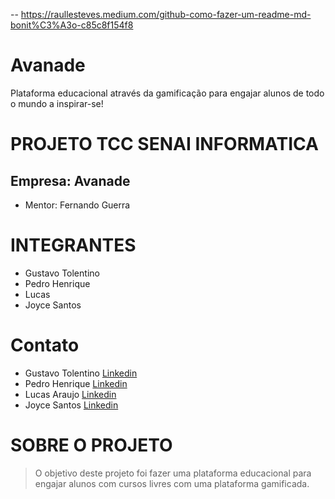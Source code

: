 -- https://raullesteves.medium.com/github-como-fazer-um-readme-md-bonit%C3%A3o-c85c8f154f8
# Avanade
Plataforma educacional através da gamificação para engajar alunos de todo o mundo a inspirar-se!

# PROJETO TCC SENAI INFORMATICA
## Empresa: Avanade 
* Mentor: Fernando Guerra

# INTEGRANTES
- Gustavo Tolentino
- Pedro Henrique
- Lucas
- Joyce Santos

# Contato
* Gustavo Tolentino [Linkedin](https://www.linkedin.com/in/gustavo-tolentino-62529b1b6/)
* Pedro Henrique [Linkedin](https://www.linkedin.com/in/pedro-henrique-brito-alves-6892a114a/)
* Lucas Araujo [Linkedin](https://www.linkedin.com/in/lucasaraujo6/)
* Joyce Santos [Linkedin](https://www.linkedin.com/in/joyce-santos-9b9a54207/)

# SOBRE O PROJETO
> O objetivo deste projeto foi fazer uma plataforma educacional para engajar alunos com cursos livres com uma plataforma gamificada.


